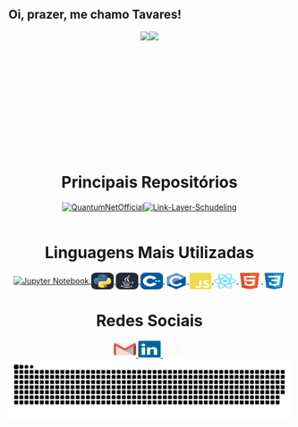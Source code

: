 ## Oi, prazer, me chamo Tavares!

<div align="center">
  <div style="display: flex; justify-content: center; align-items: center;">
    <img height="180em" src="https://github-readme-stats.vercel.app/api?username=sayydaviid&show_icons=true&theme=transparent"/>
    <img height="180em" src="https://github-readme-stats.vercel.app/api/top-langs/?username=sayydaviid&hide_progress=true&langs_count=16&theme=transparent"/>
  </div>
</div>
<br>
<div align="center"> 
  <div style="display: inline_block"><br>
    <h1 align="center">Principais Repositórios</h1>
    <div style="display: flex; flex-wrap: wrap; justify-content: center;">
      <a href="https://github.com/sayydaviid/QuantumNetOfficial">
        <picture>
          <source media="(prefers-color-scheme: dark)" srcset="https://github-readme-stats.vercel.app/api/pin/?username=sayydaviid&repo=QuantumNetOfficial&theme=transparent&v=1">
          <source media="(prefers-color-scheme: light)" srcset="https://github-readme-stats.vercel.app/api/pin/?username=sayydaviid&repo=QuantumNetOfficial&theme=transparent&v=1">
          <img width=46% src="https://github-readme-stats.vercel.app/api/pin/?username=sayydaviid&repo=QuantumNetOfficial&theme=transparent&v=1" alt="QuantumNetOfficial">
        </picture>
      </a>
      <a href="https://github.com/sayydaviid/Link-Layer-Schudeling">
        <picture>
          <source media="(prefers-color-scheme: dark)" srcset="https://github-readme-stats.vercel.app/api/pin/?username=sayydaviid&repo=Link-Layer-Schudeling&theme=transparent">
          <source media="(prefers-color-scheme: light)" srcset="https://github-readme-stats.vercel.app/api/pin/?username=sayydaviid&repo=Link-Layer-Schudeling&theme=transparent">
          <img width=46% src="https://github-readme-stats.vercel.app/api/pin/?username=sayydaviid&repo=Link-Layer-Schudeling&theme=transparent" alt="Link-Layer-Schudeling">
        </picture>
      </a>
      </a>
    </div>
  </div>
</div>







<div align="center"> 
  <div style="display: inline_block"><br>
    <h1 align="center">Linguagens Mais Utilizadas</h1>
        <a href="https://github.com/sayydaviid?tab=repositories&q=&type=&language=jupyter+notebook&sort=">
      <img align="center" height="30" width="40" alt="Jupyter Notebook" src="https://www.svgrepo.com/show/373718/jupyter.svg">
    </a>
    <a href="https://github.com/sayydaviid?tab=repositories&q=&type=&language=python&sort=">
      <img align="center" height="30" width="40" alt="Python" src="https://github.com/tandpfun/skill-icons/blob/main/icons/Python-Dark.svg">
    </a>
    <a href="https://github.com/sayydaviid?tab=repositories&q=&type=&language=java&sort=">
      <img align="center" height="30" width="40" alt="Java" src="https://github.com/tandpfun/skill-icons/blob/main/icons/Java-Dark.svg">
    </a>
    <a href="https://github.com/sayydaviid?tab=repositories&q=&type=&language=c%2B%2B&sort=">
      <img align="center" height="30" width="40" alt="C++" src="https://github.com/tandpfun/skill-icons/blob/main/icons/CPP.svg">
    </a>
    <a href="https://github.com/sayydaviid?tab=repositories&q=&type=&language=c&sort=">
      <img align="center" height="30" width="40" alt="C" src="https://raw.githubusercontent.com/devicons/devicon/master/icons/c/c-original.svg">
    </a>
    <a href="https://github.com/sayydaviid?tab=repositories&q=&type=&language=javascript&sort=">
      <img align="center" height="30" width="40" alt="JavaScript" src="https://raw.githubusercontent.com/devicons/devicon/master/icons/javascript/javascript-plain.svg">
    </a>
    <a href="https://github.com/sayydaviid?tab=repositories&q=&type=&language=react&sort=">
      <img align="center" height="30" width="40" alt="React" src="https://raw.githubusercontent.com/devicons/devicon/master/icons/react/react-original.svg">
    </a>
    <a href="https://github.com/sayydaviid?tab=repositories&q=&type=&language=html&sort=">
      <img align="center" height="30" width="40" alt="HTML" src="https://raw.githubusercontent.com/devicons/devicon/master/icons/html5/html5-original.svg">
    </a>
    <a href="https://github.com/sayydaviid?tab=repositories&q=&type=&language=css&sort=">
      <img align="center" height="30" width="40" alt="CSS" src="https://raw.githubusercontent.com/devicons/devicon/master/icons/css3/css3-original.svg">
    </a>
  </div>
  
  <h1 align="center">Redes Sociais</h1>
  <a href="mailto:david.thevares21@outook.com">
    <img height="30" width="40" src="gmail.svg" alt="Gmail">
  </a>
  <a href="https://br.linkedin.com/in/t4vares">
    <img height="30" width="40" src="linkedin.svg" alt="LinkedIn">
  </a>
  <a href="https://quantumnet.gercom.ufpa.br/">
    <img height="30" width="40" src="gercom.svg" alt="QuantumNET">
  </a>

  <picture>
    <source media="(prefers-color-scheme: dark)" srcset="https://raw.githubusercontent.com/sayydaviid/sayydaviid/output/github-contribution-grid-snake-dark.svg">
    <source media="(prefers-color-scheme: light)" srcset="https://raw.githubusercontent.com/sayydaviid/sayydaviid/output/github-contribution-grid-snake.svg">
    <img alt="github contribution grid snake animation" src="https://raw.githubusercontent.com/sayydaviid/sayydaviid/output/github-contribution-grid-snake.svg">
  </picture>
</div>
